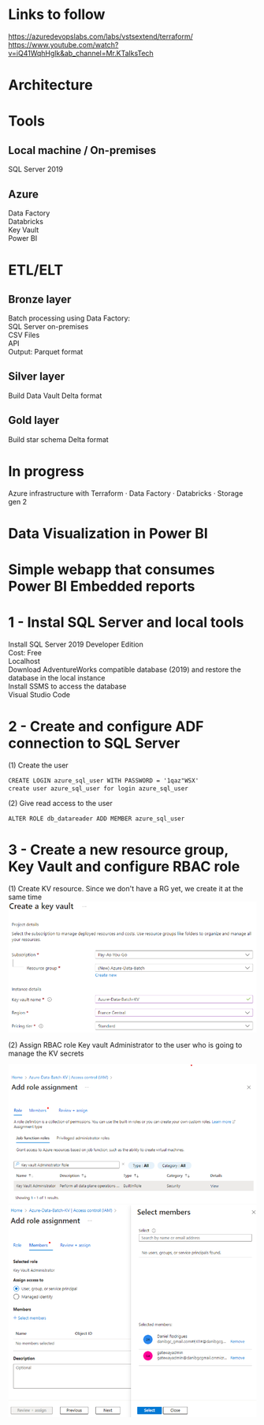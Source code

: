 # Links to follow
https://azuredevopslabs.com/labs/vstsextend/terraform/     
https://www.youtube.com/watch?v=iQ41WqhHglk&ab_channel=Mr.KTalksTech

# Architecture

# Tools
## Local machine / On-premises
SQL Server 2019     

## Azure
Data Factory     
Databricks     
Key Vault     
Power BI

# ETL/ELT
## Bronze layer
Batch processing using Data Factory:     
SQL Server on-premises     
CSV Files     
API     
Output: Parquet format     

## Silver layer
Build Data Vault
Delta format

## Gold layer
Build star schema
Delta format

# In progress
Azure infrastructure with Terraform
·        Data Factory
·        Databricks
·        Storage gen 2

# Data Visualization in Power BI

# Simple webapp that consumes Power BI Embedded reports

 

# 1 - Instal SQL Server and local tools
Install SQL Server 2019 Developer Edition     
     Cost: Free     
     Localhost     
Download AdventureWorks compatible database (2019) and restore the database in the local instance     
Install SSMS to access the database     
Visual Studio Code     

# 2 - Create and configure ADF connection to SQL Server

(1) Create the user 

```
CREATE LOGIN azure_sql_user WITH PASSWORD = '1qaz"WSX'
create user azure_sql_user for login azure_sql_user
```

(2) Give read access to the user

```
ALTER ROLE db_datareader ADD MEMBER azure_sql_user
```

# 3 - Create a new resource group, Key Vault and configure RBAC role

(1) Create KV resource. Since we don't have a RG yet, we create it at the same time
![Screenshot](/Images/RG%20and%20Key%20Vault%20Creation.png)

(2) Assign RBAC role Key vault Administrator to the user who is going to manage the KV secrets

![Screenshot](/Images/Key%20vault%20Administrator%201.png)
![Screenshot](/Images/Key%20vault%20Administrator%202.png)





